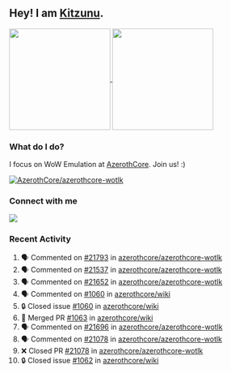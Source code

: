 ## Hey! I am [Kitzunu](https://Github.com/Kitzunu).

<!--
[![Kitzunu's Github stats](https://github-readme-stats.vercel.app/api?username=kitzunu&theme=github_dark&show_icons=true&number_format=long)](https://github.com/Kitzunu)

[![Kitzunu's Language stats](https://github-readme-stats.vercel.app/api/top-langs/?username=Kitzunu&layout=donut&theme=github_dark)](https://github.com/Kitzunu)
-->

<a href="https://github.com/Kitzunu">
  <img height=200 align="center" src="https://github-readme-stats.vercel.app/api?username=kitzunu&theme=github_dark&show_icons=true&number_format=long" />
</a>
<a href="https://github.com/Kitzunu">
  <img height=200 align="center" src="https://github-readme-stats.vercel.app/api/top-langs/?username=Kitzunu&layout=donut&theme=github_dark" />
</a>

### What do I do?

I focus on WoW Emulation at [AzerothCore](https://github.com/AzerothCore). Join us! :)

[![AzerothCore/azerothcore-wotlk](https://github-readme-stats.vercel.app/api/pin/?username=AzerothCore&repo=azerothcore-wotlk&theme=github_dark&show_owner=true)](https://github.com/azerothcore/azerothcore-wotlk)

### Connect with me
[![](https://img.shields.io/badge/AzerothCore%20Discord-Connect%20with%20me!-green)](https://discord.com/invite/gkt4y2x)

### Recent Activity

<!--START_SECTION:activity-->
1. 🗣 Commented on [#21793](https://github.com/azerothcore/azerothcore-wotlk/pull/21793#issuecomment-2763230314) in [azerothcore/azerothcore-wotlk](https://github.com/azerothcore/azerothcore-wotlk)
2. 🗣 Commented on [#21537](https://github.com/azerothcore/azerothcore-wotlk/pull/21537#issuecomment-2734424157) in [azerothcore/azerothcore-wotlk](https://github.com/azerothcore/azerothcore-wotlk)
3. 🗣 Commented on [#21652](https://github.com/azerothcore/azerothcore-wotlk/pull/21652#issuecomment-2734422798) in [azerothcore/azerothcore-wotlk](https://github.com/azerothcore/azerothcore-wotlk)
4. 🗣 Commented on [#1060](https://github.com/azerothcore/wiki/issues/1060#issuecomment-2730712168) in [azerothcore/wiki](https://github.com/azerothcore/wiki)
5. 🔒 Closed issue [#1060](https://github.com/azerothcore/wiki/issues/1060) in [azerothcore/wiki](https://github.com/azerothcore/wiki)
6. 🎉 Merged PR [#1063](https://github.com/azerothcore/wiki/pull/1063) in [azerothcore/wiki](https://github.com/azerothcore/wiki)
7. 🗣 Commented on [#21696](https://github.com/azerothcore/azerothcore-wotlk/pull/21696#issuecomment-2715645207) in [azerothcore/azerothcore-wotlk](https://github.com/azerothcore/azerothcore-wotlk)
8. 🗣 Commented on [#21078](https://github.com/azerothcore/azerothcore-wotlk/pull/21078#issuecomment-2708842279) in [azerothcore/azerothcore-wotlk](https://github.com/azerothcore/azerothcore-wotlk)
9. ❌ Closed PR [#21078](https://github.com/azerothcore/azerothcore-wotlk/pull/21078) in [azerothcore/azerothcore-wotlk](https://github.com/azerothcore/azerothcore-wotlk)
10. 🔒 Closed issue [#1062](https://github.com/azerothcore/wiki/issues/1062) in [azerothcore/wiki](https://github.com/azerothcore/wiki)
<!--END_SECTION:activity-->
